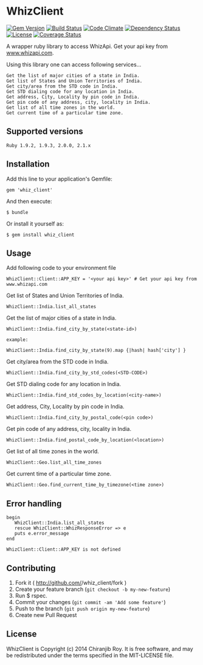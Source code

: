 # WhizClient

[![Gem Version](https://badge.fury.io/rb/whiz_client.svg)](http://badge.fury.io/rb/whiz_client) [![Build Status](https://travis-ci.org/raychiranjib1/whiz_client.svg)](https://travis-ci.org/raychiranjib1/whiz_client) [![Code Climate](https://codeclimate.com/repos/5461c33f6956800ae807a7f0/badges/24da9482a4be8b92b3c3/gpa.svg)](https://codeclimate.com/repos/5461c33f6956800ae807a7f0/feed) [![Dependency Status](https://gemnasium.com/raychiranjib1/whiz_client.svg)](https://gemnasium.com/raychiranjib1/whiz_client) [![License](http://img.shields.io/license/MIT.png)](http://opensource.org/licenses/MIT) [![Coverage Status](https://coveralls.io/repos/raychiranjib1/whiz_client/badge.png?branch=master)](https://coveralls.io/r/raychiranjib1/whiz_client?branch=master)

A wrapper ruby library to access WhizApi. Get your api key from www.whizapi.com.

Using this library one can access following services...

    Get the list of major cities of a state in India.
    Get list of States and Union Territories of India.
    Get city/area from the STD code in India.
    Get STD dialing code for any location in India.
    Get address, City, Locality by pin code in India.
    Get pin code of any address, city, locality in India.
    Get list of all time zones in the world.
    Get current time of a particular time zone.

##  Supported versions

    Ruby 1.9.2, 1.9.3, 2.0.0, 2.1.x

## Installation

Add this line to your application's Gemfile:

    gem 'whiz_client'

And then execute:

    $ bundle

Or install it yourself as:

    $ gem install whiz_client

## Usage

Add following code to your environment file

    WhizClient::Client::APP_KEY = '<your api key>' # Get your api key from www.whizapi.com

Get list of States and Union Territories of India.

    WhizClient::India.list_all_states

Get the list of major cities of a state in India.

    WhizClient::India.find_city_by_state(<state-id>)

    example:

    WhizClient::India.find_city_by_state(9).map {|hash| hash['city'] }

Get city/area from the STD code in India.

    WhizClient::India.find_city_by_std_codes(<STD-CODE>)

Get STD dialing code for any location in India.

    WhizClient::India.find_std_codes_by_location(<city-name>)

Get address, City, Locality by pin code in India.

    WhizClient::India.find_city_by_postal_code(<pin code>)

Get pin code of any address, city, locality in India.

    WhizClient::India.find_postal_code_by_location(<location>)

Get list of all time zones in the world.

    WhizClient::Geo.list_all_time_zones

Get current time of a particular time zone.

    WhizClient::Geo.find_current_time_by_timezone(<time zone>)


## Error handling

    begin
       WhizClient::India.list_all_states
       rescue WhizClient::WhizResponseError => e
       puts e.error_message
    end

    WhizClient::Client::APP_KEY is not defined

## Contributing

1. Fork it ( http://github.com/<my-github-username>/whiz_client/fork )
2. Create your feature branch (`git checkout -b my-new-feature`)
3. Run $ rspec.
4. Commit your changes (`git commit -am 'Add some feature'`)
5. Push to the branch (`git push origin my-new-feature`)
6. Create new Pull Request


## License

WhizClient is Copyright (c) 2014 Chiranjib Roy. It is free software, and may be redistributed under the terms specified in the MIT-LICENSE file.
